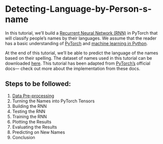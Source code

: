 # Detecting-Language-by-Person-s-name


In this tutorial, we’ll build a [Recurrent Neural Network (RNN)](https://pytorch.org/tutorials/intermediate/char_rnn_classification_tutorial.html) in PyTorch that will classify people’s names by their languages. We assume that the reader has a basic understanding of [PyTorch](https://heartbeat.fritz.ai/introduction-to-pytorch-for-deep-learning-5b437cea90ac) and [machine learning in Python](https://heartbeat.fritz.ai/some-essential-hacks-and-tricks-for-machine-learning-with-python-5478bc6593f2).

At the end of this tutorial, we’ll be able to predict the language of the names based on their spelling. The dataset of names used in this tutorial can be downloaded [here](https://drive.google.com/uc?id=1Aw8EKmAaAJWL1hT6ASGOxCpurT-0oJr1). This tutorial has been adapted from [PyTorch’s](https://pytorch.org/) official docs— check out more about the implementation from these docs.


## Steps to be followed:
1. [Data Pre-processing](https://heartbeat.fritz.ai/data-preprocessing-and-visualization-implications-for-your-machine-learning-model-8dfbaaa51423
)
2. Turning the Names into PyTorch Tensors
3. Building the RNN
4. Testing the RNN
5. Training the RNN
6. Plotting the Results
7. Evaluating the Results
8. Predicting on New Names
9. Conclusion

